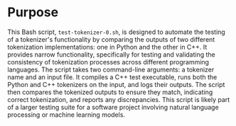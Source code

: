 # Purpose
This Bash script, `test-tokenizer-0.sh`, is designed to automate the testing of a tokenizer's functionality by comparing the outputs of two different tokenization implementations: one in Python and the other in C++. It provides narrow functionality, specifically for testing and validating the consistency of tokenization processes across different programming languages. The script takes two command-line arguments: a tokenizer name and an input file. It compiles a C++ test executable, runs both the Python and C++ tokenizers on the input, and logs their outputs. The script then compares the tokenized outputs to ensure they match, indicating correct tokenization, and reports any discrepancies. This script is likely part of a larger testing suite for a software project involving natural language processing or machine learning models.
